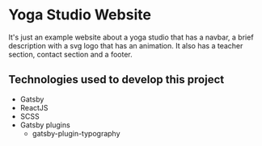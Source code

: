 # Yoga Studio Website

It's just an example website about a yoga studio that has a navbar, a brief description with a svg logo that has an animation. It also has a teacher section, contact section and a footer.

## Technologies used to develop this project

* Gatsby
* ReactJS
* SCSS
* Gatsby plugins
  * gatsby-plugin-typography
